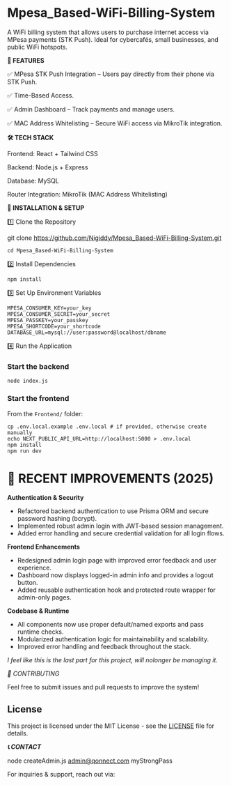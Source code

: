 
# Mpesa_Based-WiFi-Billing-System
A WiFi billing system that allows users to purchase internet access via MPesa payments (STK Push). Ideal for cybercafés, small businesses, and public WiFi hotspots.

**📌 FEATURES**

✅ MPesa STK Push Integration – Users pay directly from their phone via STK Push.

✅ Time-Based Access.

✅ Admin Dashboard – Track payments and manage users.

✅ MAC Address Whitelisting – Secure WiFi access via MikroTik integration.


**🛠️ TECH STACK**

Frontend: React + Tailwind CSS

Backend: Node.js + Express

Database: MySQL

Router Integration: MikroTik (MAC Address Whitelisting)


**🔧 INSTALLATION & SETUP**

1️⃣ Clone the Repository

git clone https://github.com/Nigiddy/Mpesa_Based-WiFi-Billing-System.git


`cd Mpesa_Based-WiFi-Billing-System`



2️⃣ Install Dependencies


`npm install`



3️⃣ Set Up Environment Variables


```
MPESA_CONSUMER_KEY=your_key
MPESA_CONSUMER_SECRET=your_secret
MPESA_PASSKEY=your_passkey
MPESA_SHORTCODE=your_shortcode
DATABASE_URL=mysql://user:password@localhost/dbname
```



4️⃣ Run the Application


### Start the backend
`node index.js`

### Start the frontend
From the `Frontend/` folder:
```
cp .env.local.example .env.local # if provided, otherwise create manually
echo NEXT_PUBLIC_API_URL=http://localhost:5000 > .env.local
npm install
npm run dev
```

# 🚀 RECENT IMPROVEMENTS (2025)

**Authentication & Security**
- Refactored backend authentication to use Prisma ORM and secure password hashing (bcrypt).
- Implemented robust admin login with JWT-based session management.
- Added error handling and secure credential validation for all login flows.

**Frontend Enhancements**
- Redesigned admin login page with improved error feedback and user experience.
- Dashboard now displays logged-in admin info and provides a logout button.
- Added reusable authentication hook and protected route wrapper for admin-only pages.

**Codebase & Runtime**
- All components now use proper default/named exports and pass runtime checks.
- Modularized authentication logic for maintainability and scalability.
- Improved error handling and feedback throughout the stack.

*I feel like this is the last part for this project, will nolonger be managing it.*


*🤝 CONTRIBUTING*

Feel free to submit issues and pull requests to improve the system!



## License
This project is licensed under the MIT License - see the [LICENSE](LICENSE) file for details.






***📞 CONTACT***

node createAdmin.js <admin@qonnect.com> myStrongPass


For inquiries & support, reach out via: 
